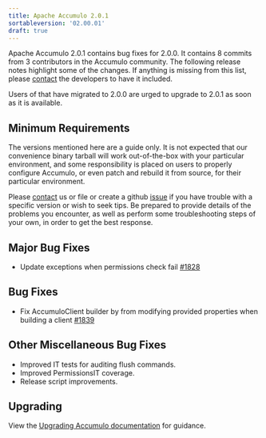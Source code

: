 ```yaml
---
title: Apache Accumulo 2.0.1
sortableversion: '02.00.01'
draft: true
---
```


Apache Accumulo 2.0.1 contains bug fixes for 2.0.0. It contains 8 commits from 3 contributors
in the Accumulo community. The following release notes highlight some of the
changes. If anything is missing from this list, please [contact] the developers
to have it included.

Users of that have migrated to 2.0.0 are urged to upgrade to 2.0.1 as soon as it is
available.

## Minimum Requirements

The versions mentioned here are a guide only. It is not expected that our
convenience binary tarball will work out-of-the-box with your particular
environment, and some responsibility is placed on users to properly configure
Accumulo, or even patch and rebuild it from source, for their particular
environment.

Please [contact] us or file or create a github [issue][github-issues] if you have trouble with a
specific version or wish to seek tips. Be prepared to provide details of the
problems you encounter, as well as perform some troubleshooting steps of your
own, in order to get the best response.

## Major Bug Fixes

* Update exceptions when permissions check fail [#1828]

## Bug Fixes

* Fix AccumuloClient builder by from modifying provided properties when building a client [#1839] 

## Other Miscellaneous Bug Fixes

* Improved IT tests for auditing flush commands.
* Improved PermissionsIT coverage.
* Release script improvements.

## Upgrading

View the [Upgrading Accumulo documentation][upgrade] for guidance.

[contact]: /contact-us
[semver]: https://semver.org/spec/v2.0.0.html
[upgrade]: /docs/2.x/administration/upgrading
[website-repo]: https://github.com/apache/accumulo-website
[#1828]: https://github.com/apache/accumulo/pull/1828
[#1839]: https://github.com/apache/accumulo/issues/1839
[github-issues]: https://github.com/apache/accumulo/issues
